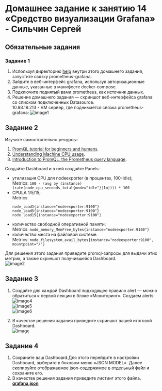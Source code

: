 # Домашнее задание к занятию 14 «Средство визуализации Grafana» - Сильчин Сергей

## Обязательные задания

### Задание 1

1. Используя директорию [help](./help) внутри этого домашнего задания, запустите связку prometheus-grafana.
2. Зайдите в веб-интерфейс grafana, используя авторизационные данные, указанные в манифесте docker-compose.
3. Подключите поднятый вами prometheus, как источник данных.
4. Решение домашнего задания — скриншот веб-интерфейса grafana со списком подключенных Datasource.  
   10.93.18.213 - VM сервер, где поднимается связка prometheus-grafana:
   ![image1](https://github.com/user-attachments/assets/a8a6fffa-b955-4bea-b301-179bb66b4ed9)  

## Задание 2

Изучите самостоятельно ресурсы:

1. [PromQL tutorial for beginners and humans](https://valyala.medium.com/promql-tutorial-for-beginners-9ab455142085).
2. [Understanding Machine CPU usage](https://www.robustperception.io/understanding-machine-cpu-usage).
3. [Introduction to PromQL, the Prometheus query language](https://grafana.com/blog/2020/02/04/introduction-to-promql-the-prometheus-query-language/).

Создайте Dashboard и в ней создайте Panels:

- утилизация CPU для nodeexporter (в процентах, 100-idle);  
  Metrics: `100 - (avg by (instance) (rate(node_cpu_seconds_total{mode="idle"}[1m]))) * 100`  
- CPULA 1/5/15;  
  Metrics:
  ```
  node_load1{instance="nodeexporter:9100"}
  node_load5{instance="nodeexporter:9100"}
  node_load15{instance="nodeexporter:9100"}
  ```
- количество свободной оперативной памяти;  
  Metrics: `node_memory_MemFree_bytes{instance="nodeexporter:9100"}`
- количество места на файловой системе.  
  Metrics: `node_filesystem_avail_bytes{instance="nodeexporter:9100", mountpoint="/"}`

Для решения этого задания приведите promql-запросы для выдачи этих метрик, а также скриншот получившейся Dashboard.  
![image2](https://github.com/user-attachments/assets/f8bfdcb4-a08c-41f7-b4d4-56fd0511f394)


## Задание 3

1. Создайте для каждой Dashboard подходящее правило alert — можно обратиться к первой лекции в блоке «Мониторинг».
   Создаем alerts:
   ![image4](https://github.com/user-attachments/assets/dd567e28-cb79-4fc9-a77c-107b03c6db10)  
   ![image5](https://github.com/user-attachments/assets/78c9929f-68c3-4564-b56e-b48e8a0e5f91)  
   ![image6](https://github.com/user-attachments/assets/3c23f85c-96e4-458c-b5b9-6b0b58ab4e24)  

2. В качестве решения задания приведите скриншот вашей итоговой Dashboard.  
   ![image](https://github.com/user-attachments/assets/e4ed217e-2249-471d-ae49-7b1a318e9842)  


## Задание 4

1. Сохраните ваш Dashboard.Для этого перейдите в настройки Dashboard, выберите в боковом меню «JSON MODEL». Далее скопируйте отображаемое json-содержимое в отдельный файл и сохраните его.  
2. В качестве решения задания приведите листинг этого файла.
[**grafana.json**](https://github.com/Daimero88/netology/blob/main/monitoring-hw/02/grafana.json)
